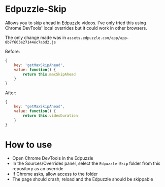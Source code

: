 # Edpuzzle-Skip
Allows you to skip ahead in Edpuzzle videos. I've only tried this using Chrome DevTools' local overrides but it could work in other browsers.

The only change made was in `assets.edpuzzle.com/app/app-8b7f603e27144ec7abd2.js`

Before:
```javascript
{
    key: 'getMaxSkipAhead',
    value: function() {
        return this.maxSkipAhead
    }
}
```

After:
```javascript
{
    key: "getMaxSkipAhead",
    value: function() {
        return this.videoDuration
    }
}
```

# How to use
- Open Chrome DevTools in the Edpuzzle
- In the Sources/Overrides panel, select the `Edpuzzle-Skip` folder from this repository as an override
- If Chrome asks, allow access to the folder
- The page should crash; reload and the Edpuzzle should be skippable
